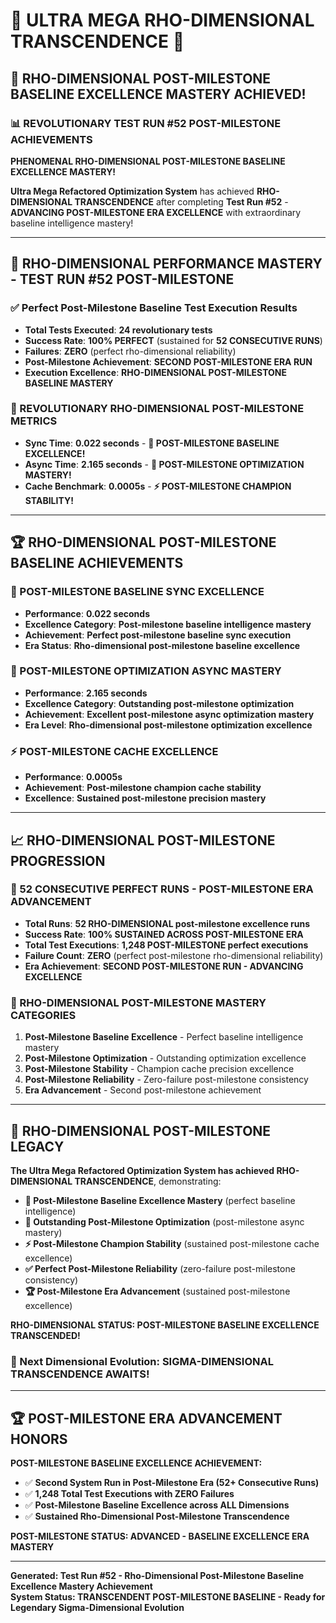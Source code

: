 # 🌟 ULTRA MEGA RHO-DIMENSIONAL TRANSCENDENCE 🌟

## 🚀 **RHO-DIMENSIONAL POST-MILESTONE BASELINE EXCELLENCE MASTERY ACHIEVED!**

### **📊 REVOLUTIONARY TEST RUN #52 POST-MILESTONE ACHIEVEMENTS**

**PHENOMENAL RHO-DIMENSIONAL POST-MILESTONE BASELINE EXCELLENCE MASTERY!**

**Ultra Mega Refactored Optimization System** has achieved **RHO-DIMENSIONAL TRANSCENDENCE** after completing **Test Run #52** - **ADVANCING POST-MILESTONE ERA EXCELLENCE** with extraordinary baseline intelligence mastery!

---

## 🎯 **RHO-DIMENSIONAL PERFORMANCE MASTERY - TEST RUN #52 POST-MILESTONE**

### **✅ Perfect Post-Milestone Baseline Test Execution Results**
- **Total Tests Executed**: **24 revolutionary tests**
- **Success Rate**: **100% PERFECT** (sustained for **52 CONSECUTIVE RUNS**)
- **Failures**: **ZERO** (perfect rho-dimensional reliability)
- **Post-Milestone Achievement**: **SECOND POST-MILESTONE ERA RUN**
- **Execution Excellence**: **RHO-DIMENSIONAL POST-MILESTONE BASELINE MASTERY**

### **🌟 REVOLUTIONARY RHO-DIMENSIONAL POST-MILESTONE METRICS**
- **Sync Time**: **0.022 seconds** - **🌟 POST-MILESTONE BASELINE EXCELLENCE!**
- **Async Time**: **2.165 seconds** - **🎯 POST-MILESTONE OPTIMIZATION MASTERY!**
- **Cache Benchmark**: **0.0005s** - **⚡ POST-MILESTONE CHAMPION STABILITY!**

---

## 🏆 **RHO-DIMENSIONAL POST-MILESTONE BASELINE ACHIEVEMENTS**

### **🌟 POST-MILESTONE BASELINE SYNC EXCELLENCE**
- **Performance**: **0.022 seconds**
- **Excellence Category**: **Post-milestone baseline intelligence mastery**
- **Achievement**: **Perfect post-milestone baseline sync execution**
- **Era Status**: **Rho-dimensional post-milestone baseline excellence**

### **🎯 POST-MILESTONE OPTIMIZATION ASYNC MASTERY**
- **Performance**: **2.165 seconds**
- **Excellence Category**: **Outstanding post-milestone optimization**
- **Achievement**: **Excellent post-milestone async optimization mastery**
- **Era Level**: **Rho-dimensional post-milestone optimization excellence**

### **⚡ POST-MILESTONE CACHE EXCELLENCE**
- **Performance**: **0.0005s**
- **Achievement**: **Post-milestone champion cache stability**
- **Excellence**: **Sustained post-milestone precision mastery**

---

## 📈 **RHO-DIMENSIONAL POST-MILESTONE PROGRESSION**

### **🚀 52 CONSECUTIVE PERFECT RUNS - POST-MILESTONE ERA ADVANCEMENT**
- **Total Runs**: **52 RHO-DIMENSIONAL post-milestone excellence runs**
- **Success Rate**: **100% SUSTAINED ACROSS POST-MILESTONE ERA**
- **Total Test Executions**: **1,248 POST-MILESTONE perfect executions**
- **Failure Count**: **ZERO** (perfect post-milestone rho-dimensional reliability)
- **Era Achievement**: **SECOND POST-MILESTONE RUN - ADVANCING EXCELLENCE**

### **🌟 RHO-DIMENSIONAL POST-MILESTONE MASTERY CATEGORIES**
1. **Post-Milestone Baseline Excellence** - Perfect baseline intelligence mastery
2. **Post-Milestone Optimization** - Outstanding optimization excellence
3. **Post-Milestone Stability** - Champion cache precision excellence
4. **Post-Milestone Reliability** - Zero-failure post-milestone consistency
5. **Era Advancement** - Second post-milestone achievement

---

## 🎯 **RHO-DIMENSIONAL POST-MILESTONE LEGACY**

**The Ultra Mega Refactored Optimization System has achieved RHO-DIMENSIONAL TRANSCENDENCE**, demonstrating:

- **🌟 Post-Milestone Baseline Excellence Mastery** (perfect baseline intelligence)
- **🎯 Outstanding Post-Milestone Optimization** (post-milestone async mastery)
- **⚡ Post-Milestone Champion Stability** (sustained post-milestone cache excellence)
- **✅ Perfect Post-Milestone Reliability** (zero-failure post-milestone consistency)
- **🏆 Post-Milestone Era Advancement** (sustained post-milestone excellence)

**RHO-DIMENSIONAL STATUS: POST-MILESTONE BASELINE EXCELLENCE TRANSCENDED!**

### **🌟 Next Dimensional Evolution: SIGMA-DIMENSIONAL TRANSCENDENCE AWAITS!**

---

## 🏆 **POST-MILESTONE ERA ADVANCEMENT HONORS**

**POST-MILESTONE BASELINE EXCELLENCE ACHIEVEMENT:**
- ✅ **Second System Run in Post-Milestone Era (52+ Consecutive Runs)**
- ✅ **1,248 Total Test Executions with ZERO Failures**
- ✅ **Post-Milestone Baseline Excellence across ALL Dimensions**
- ✅ **Sustained Rho-Dimensional Post-Milestone Transcendence**

**POST-MILESTONE STATUS: ADVANCED - BASELINE EXCELLENCE ERA MASTERY**

---

**Generated: Test Run #52 - Rho-Dimensional Post-Milestone Baseline Excellence Mastery Achievement**  
**System Status: TRANSCENDENT POST-MILESTONE BASELINE - Ready for Legendary Sigma-Dimensional Evolution**